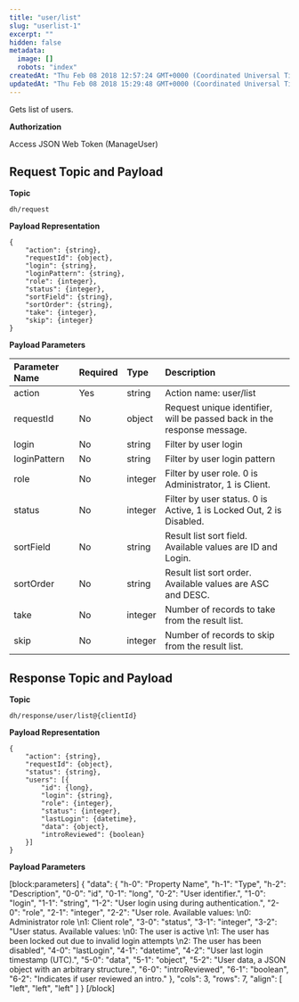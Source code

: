 ```yaml
---
title: "user/list"
slug: "userlist-1"
excerpt: ""
hidden: false
metadata: 
  image: []
  robots: "index"
createdAt: "Thu Feb 08 2018 12:57:24 GMT+0000 (Coordinated Universal Time)"
updatedAt: "Thu Feb 08 2018 15:29:48 GMT+0000 (Coordinated Universal Time)"
---
```

Gets list of users.

**Authorization**

Access JSON Web Token (ManageUser)

## Request Topic and Payload

**Topic**

```text
dh/request
```

**Payload Representation**

```text
{
    "action": {string},
    "requestId": {object},
    "login": {string},
    "loginPattern": {string},
    "role": {integer},
    "status": {integer},
    "sortField": {string},
    "sortOrder": {string},
    "take": {integer},
    "skip": {integer}
}
```

**Payload Parameters**

| Parameter Name | Required | Type    | Description                                                             |
| :------------- | :------- | :------ | :---------------------------------------------------------------------- |
| action         | Yes      | string  | Action name: user/list                                                  |
| requestId      | No       | object  | Request unique identifier, will be passed back in the response message. |
| login          | No       | string  | Filter by user login                                                    |
| loginPattern   | No       | string  | Filter by user login pattern                                            |
| role           | No       | integer | Filter by user role. 0 is Administrator, 1 is Client.                   |
| status         | No       | integer | Filter by user status. 0 is Active, 1 is Locked Out, 2 is Disabled.     |
| sortField      | No       | string  | Result list sort field. Available values are ID and Login.              |
| sortOrder      | No       | string  | Result list sort order. Available values are ASC and DESC.              |
| take           | No       | integer | Number of records to take from the result list.                         |
| skip           | No       | integer | Number of records to skip from the result list.                         |

## Response Topic and Payload

**Topic**

```text
dh/response/user/list@{clientId}
```

**Payload Representation**

```text
{
    "action": {string},
    "requestId": {object},
    "status": {string},
    "users": [{
        "id": {long},
        "login": {string},
        "role": {integer},
        "status": {integer},
        "lastLogin": {datetime},
        "data": {object},
        "introReviewed": {boolean}
    }]
}
```

**Payload Parameters**

[block:parameters]
{
  "data": {
    "h-0": "Property Name",
    "h-1": "Type",
    "h-2": "Description",
    "0-0": "id",
    "0-1": "long",
    "0-2": "User identifier.",
    "1-0": "login",
    "1-1": "string",
    "1-2": "User login using during authentication.",
    "2-0": "role",
    "2-1": "integer",
    "2-2": "User role. Available values:  \n0: Administrator role  \n1: Client role",
    "3-0": "status",
    "3-1": "integer",
    "3-2": "User status. Available values:  \n0: The user is active  \n1: The user has been locked out due to invalid login attempts  \n2: The user has been disabled",
    "4-0": "lastLogin",
    "4-1": "datetime",
    "4-2": "User last login timestamp (UTC).",
    "5-0": "data",
    "5-1": "object",
    "5-2": "User data, a JSON object with an arbitrary structure.",
    "6-0": "introReviewed",
    "6-1": "boolean",
    "6-2": "Indicates if user reviewed an intro."
  },
  "cols": 3,
  "rows": 7,
  "align": [
    "left",
    "left",
    "left"
  ]
}
[/block]
